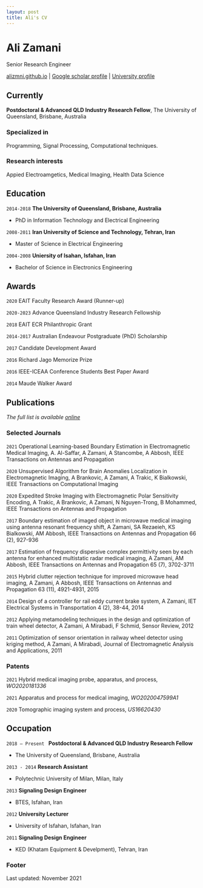 ```yaml
---
layout: post
title: Ali's CV
---
```

# Ali Zamani
Senior Research Engineer

<div id="webaddress">
<a href="alizmni.github.io">alizmni.github.io</a>
| <a href="https://scholar.google.com.au/citations?view_op=list_works&hl=en&hl=en&user=4iDc7pMAAAAJ&sortby=pubdate">Google scholar profile</a>
| <a href="https://itee.uq.edu.au/profile/2402/ali-zamani">University profile</a>
</div>


## Currently

__Postdoctoral & Advanced QLD Industry Research Fellow__, The University of Queensland, Brisbane, Australia

### Specialized in

Programming, Signal Processing, Computational techniques.


### Research interests

Appied Electroamgetics, Medical Imaging, Health Data Science


## Education

`2014-2018`
__The University of Queensland, Brisbane, Australia__
- PhD in Information Technology and Electrical Engineering

`2008-2011`
__Iran University of Science and Technology, Tehran, Iran__
- Master of Science in Electrical Engineering 

`2004-2008`
__Uniersity of Isahan, Isfahan, Iran__
- Bachelor of Science in Electronics Engineering 



## Awards

`2020`
EAIT Faculty Research Award (Runner-up)

`2020-2023`
Advance Queensland Industry Research Fellowship

`2018`
EAIT ECR Philanthropic Grant

`2014-2017`
Australian Endeavour Postgraduate (PhD) Scholarship

`2017`
Candidate Development Award

`2016`
Richard Jago Memorize Prize

`2016`
IEEE-ICEAA Conference Students Best Paper Award

`2014`
Maude Walker Award



## Publications

*The full list is  available [online](https://scholar.google.com.au/citations?view_op=list_works&hl=en&hl=en&user=4iDc7pMAAAAJ&sortby=pubdate)*

### Selected Journals


`2021`
Operational Learning-based Boundary Estimation in Electromagnetic Medical Imaging, A. Al-Saffar, A Zamani, A Stancombe, A Abbosh, IEEE Transactions on Antennas and Propagation

`2020`
Unsupervised Algorithm for Brain Anomalies Localization in Electromagnetic Imaging, A Brankovic, A Zamani, A Trakic, K Bialkowski, IEEE Transactions on Computational Imaging

`2020`
Expedited Stroke Imaging with Electromagnetic Polar Sensitivity Encoding, A Trakic, A Brankovic, A Zamani, N Nguyen-Trong, B Mohammed, IEEE Transactions on Antennas and Propagation

`2017`
Boundary estimation of imaged object in microwave medical imaging using antenna resonant frequency shift, A Zamani, SA Rezaeieh, KS Bialkowski, AM Abbosh, IEEE Transactions on Antennas and Propagation 66 (2), 927-936

`2017`
Estimation of frequency dispersive complex permittivity seen by each antenna for enhanced multistatic radar medical imaging, A Zamani, AM Abbosh, IEEE Transactions on Antennas and Propagation 65 (7), 3702-3711

`2015`
Hybrid clutter rejection technique for improved microwave head imaging, A Zamani, A Abbosh, IEEE Transactions on Antennas and Propagation 63 (11), 4921-4931, 2015


`2014`
Design of a controller for rail eddy current brake system, A Zamani, IET Electrical Systems in Transportation 4 (2), 38-44, 2014

`2012`
Applying metamodeling techniques in the design and optimization of train wheel detector, A Zamani, A Mirabadi, F Schmid, Sensor Review, 2012


`2011`
Optimization of sensor orientation in railway wheel detector using kriging method, A Zamani, A Mirabadi, Journal of Electromagnetic Analysis and Applications, 2011


### Patents

`2021`
Hybrid medical imaging probe, apparatus, and process, *WO2020181336*

`2021`
Apparatus and process for medical imaging, *WO2020047599A1*

`2020`
Tomographic imaging system and process, *US16620430*


## Occupation

`2018 – Present `
__Postdoctoral & Advanced QLD Industry Research Fellow__
- The University of Queensland, Brisbane, Australia

`2013 - 2014`
__Research Assistant__
- Polytechnic University of Milan, Milan, Italy

`2013`
__Signaling Design Engineer__
- BTES, Isfahan, Iran

`2012`
__University Lecturer__
- University of Isfahan, Isfahan, Iran

`2011`
__Signaling Design Engineer__
- KED (Khatam Equipment & Develpment), Tehran, Iran



### Footer
Last updated: November 2021


